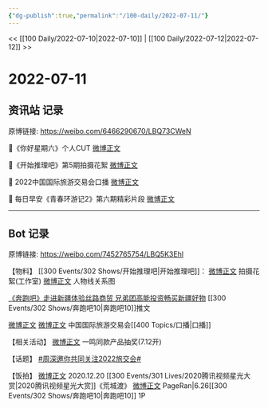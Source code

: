 ```yaml
---
{"dg-publish":true,"permalink":"/100-daily/2022-07-11/"}
---
```



<< [[100 Daily/2022-07-10\|2022-07-10]] | [[100 Daily/2022-07-12\|2022-07-12]] >>

# 2022-07-11

## 资讯站 记录

原博链接: https://weibo.com/6466290670/LBQ73CWeN

🌟《你好星期六》个人CUT [微博正文](https://m.weibo.cn/6466290670/4789985880048812)

🌟《开始推理吧》第5期拍摄花絮 [微博正文](https://m.weibo.cn/6466290670/4790024039829650)

🌟 2022中国国际旅游交易会口播 [微博正文](https://m.weibo.cn/6466290670/4790082526249284)

🌟 每日早安《青春环游记2》第六期精彩片段
[微博正文](https://m.weibo.cn/6466290670/4789962602188014)

---
## Bot 记录

原博链接: https://weibo.com/7452765754/LBQ5K3Ehl

【物料】
[[300 Events/302 Shows/开始推理吧\|开始推理吧]]：
[微博正文](https://weibo.com/7478855230/LBLTs4zyo) 拍摄花絮(工作室)
[微博正文](https://weibo.com/2162247381/LBOme5wyJ) 人物线关系图

[《奔跑吧》走进新疆体验丝路商贸 兄弟团高能投资畅买新疆好物](https://weibo.cn/sinaurl?u=https%3A%2F%2Fmp.weixin.qq.com%2Fs%2Fy6JlPriaZAUCydN5c4ie2A) [[300 Events/302 Shows/奔跑吧10\|奔跑吧10]]推文

[微博正文](https://weibo.com/1662558237/LBNjYcIpl) [微博正文](https://weibo.com/1927786044/LBNS8BHGU) 中国国际旅游交易会[[400 Topics/口播\|口播]]

【相关活动】
[微博正文](https://weibo.com/1770633440/LBL0hd8D9) 一鸣同款产品抽奖(7.12开)

【话题】
[#周深邀你共同关注2022旅交会#](https://s.weibo.com/weibo?q=%23%E5%91%A8%E6%B7%B1%E9%82%80%E4%BD%A0%E5%85%B1%E5%90%8C%E5%85%B3%E6%B3%A82022%E6%97%85%E4%BA%A4%E4%BC%9A%23)

【饭拍】
[微博正文](https://weibo.com/2625070633/Lt8nKymAP) 2020.12.20 [[300 Events/301 Lives/2020腾讯视频星光大赏\|2020腾讯视频星光大赏]]《荒城渡》
[微博正文](https://weibo.com/7633014126/LBP284BPk) PageRan|6.26[[300 Events/302 Shows/奔跑吧10\|奔跑吧10]] 1P
